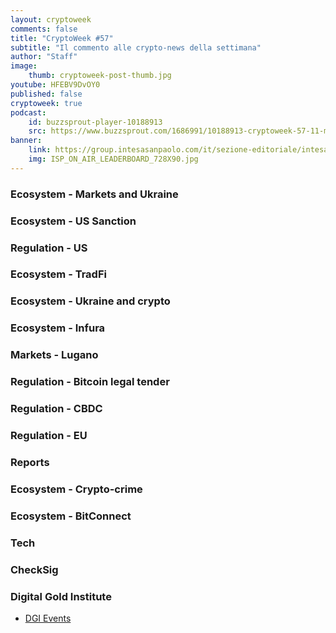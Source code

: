 ```yaml
---
layout: cryptoweek
comments: false
title: "CryptoWeek #57"
subtitle: "Il commento alle crypto-news della settimana" 
author: "Staff"
image:
    thumb: cryptoweek-post-thumb.jpg
youtube: HFEBV9DvOY0
published: false
cryptoweek: true
podcast:
    id: buzzsprout-player-10188913
    src: https://www.buzzsprout.com/1686991/10188913-cryptoweek-57-11-marzo-2022.js?container_id=buzzsprout-player-10188913&player=small
banner:
    link: https://group.intesasanpaolo.com/it/sezione-editoriale/intesa-sanpaolo-on-air?utm_campaign=GoldInstitute&utm_source=GoldInstitute&utm_medium=Banner_CPM&utm_content=DisplayAwareness&utm_term=GoldInstitute_Banner_CPM_GoldInstitute_
    img: ISP_ON_AIR_LEADERBOARD_728X90.jpg
---
```



### Ecosystem - Markets and Ukraine

### Ecosystem - US Sanction

### Regulation - US

### Ecosystem - TradFi

### Ecosystem - Ukraine and crypto

### Ecosystem - Infura

### Markets - Lugano

### Regulation - Bitcoin legal tender

### Regulation - CBDC

### Regulation - EU

### Reports

### Ecosystem - Crypto-crime

### Ecosystem - BitConnect

### Tech

### CheckSig

### Digital Gold Institute

- [DGI Events](https://dgi.io/events/)
